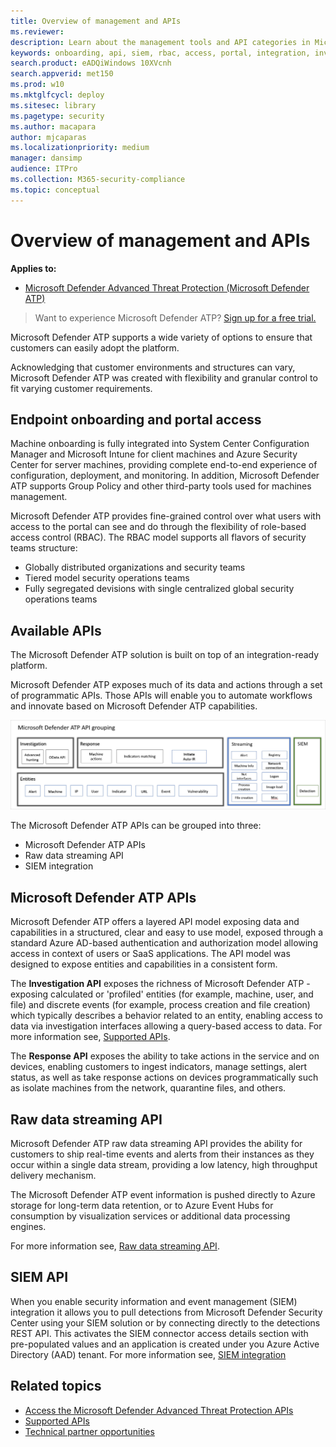 ```yaml
---
title: Overview of management and APIs
ms.reviewer: 
description: Learn about the management tools and API categories in Microsoft Defender ATP
keywords: onboarding, api, siem, rbac, access, portal, integration, investigation, response, entities, entity, user context, application context, streaming
search.product: eADQiWindows 10XVcnh
search.appverid: met150
ms.prod: w10
ms.mktglfcycl: deploy
ms.sitesec: library
ms.pagetype: security
ms.author: macapara
author: mjcaparas
ms.localizationpriority: medium
manager: dansimp
audience: ITPro
ms.collection: M365-security-compliance 
ms.topic: conceptual 
---
```


# Overview of management and APIs 

**Applies to:**
- [Microsoft Defender Advanced Threat Protection (Microsoft Defender ATP)](https://go.microsoft.com/fwlink/p/?linkid=2069559)

>Want to experience Microsoft Defender ATP? [Sign up for a free trial.](https://www.microsoft.com/microsoft-365/windows/microsoft-defender-atp?ocid=docs-mgt-apis-abovefoldlink)

Microsoft Defender ATP supports a wide variety of options to ensure that customers can easily adopt the platform. 

Acknowledging that customer environments and structures can vary, Microsoft Defender ATP was created with flexibility and granular control to fit varying customer requirements. 

## Endpoint onboarding and portal access 

Machine onboarding is fully integrated into System Center Configuration Manager and Microsoft Intune for client machines and Azure Security Center for server machines, providing complete end-to-end experience of configuration, deployment, and monitoring. In addition, Microsoft Defender ATP supports Group Policy and other third-party tools used for machines management.

Microsoft Defender ATP provides fine-grained control over what users with access to the portal can see and do through the flexibility of role-based access control (RBAC). The RBAC model supports all flavors of security teams structure:
- Globally distributed organizations and security teams
- Tiered model security operations teams
- Fully segregated devisions with single centralized global security operations teams 

## Available APIs
The Microsoft Defender ATP solution is built on top of an integration-ready platform.

Microsoft Defender ATP exposes much of its data and actions through a set of programmatic APIs. Those APIs will enable you to automate workflows and innovate based on Microsoft Defender ATP capabilities.

![Image of available API and integration in Microsoft Defender ATP](images/mdatp-apis.png)

The Microsoft Defender ATP APIs can be grouped into three:
- Microsoft Defender ATP APIs 
- Raw data streaming API
- SIEM integration


## Microsoft Defender ATP APIs

Microsoft Defender ATP offers a layered API model exposing data and capabilities in a structured, clear and easy to use model, exposed through a standard Azure  AD-based authentication and authorization model allowing access in context of users or SaaS applications. The API model was designed to expose entities and capabilities in a consistent form. 

The **Investigation API** exposes the richness of Microsoft Defender ATP - exposing calculated or 'profiled' entities (for example, machine, user, and file) and discrete events (for example, process creation and file creation) which typically describes a behavior related to an entity, enabling access to data via investigation interfaces allowing a query-based access to data. For more information see, [Supported APIs](exposed-apis-list.md).

The **Response API** exposes the ability to take actions in the service and on devices, enabling customers to ingest indicators, manage settings, alert status, as well as take response actions on devices programmatically such as isolate machines from the network, quarantine files, and others. 

## Raw data streaming API 
Microsoft Defender ATP raw data streaming API provides the ability for customers to ship real-time events and alerts from their instances as they occur within a single data stream, providing a low latency, high throughput delivery mechanism.

The Microsoft Defender ATP event information is pushed directly to Azure storage for long-term data retention, or to Azure Event Hubs for consumption by visualization services or additional data processing engines. 

For more information see, [Raw data streaming API](raw-data-export.md).


## SIEM API
When you enable security information and event management (SIEM) integration it allows you to pull detections from Microsoft Defender Security Center using your SIEM solution or by connecting directly to the detections REST API. This activates the SIEM connector access details section with pre-populated values and an application is created under you Azure Active Directory (AAD) tenant. For more information see, [SIEM integration](enable-siem-integration.md)


## Related topics
- [Access the Microsoft Defender Advanced Threat Protection APIs ](apis-intro.md)
- [Supported APIs](exposed-apis-list.md)
- [Technical partner opportunities](partner-integration.md)



